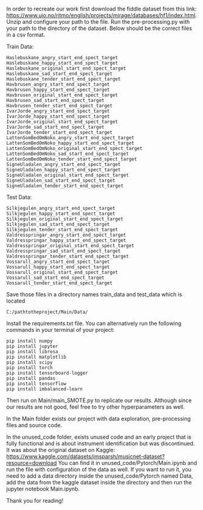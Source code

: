 In order to recreate our work first download the fiddle dataset from this link: https://www.uio.no/ritmo/english/projects/mirage/databases/hf1/index.html. Unzip and configure your path to the file.
 Run the pre-processing.py with your path to the directory of the dataset. Below should be the correct files in a csv format.


Train Data:
```
Haslebuskane_angry_start_end_spect_target
Haslebuskane_happy_start_end_spect_target
Haslebuskane_original_start_end_spect_target
Haslebuskane_sad_start_end_spect_target
Haslebuskane_tender_start_end_spect_target
Havbrusen_angry_start_end_spect_target
Havbrusen_happy_start_end_spect_target
Havbrusen_original_start_end_spect_target
Havbrusen_sad_start_end_spect_target
Havbrusen_tender_start_end_spect_target
IvarJorde_angry_start_end_spect_target
IvarJorde_happy_start_end_spect_target
IvarJorde_original_start_end_spect_target
IvarJorde_sad_start_end_spect_target
IvarJorde_tender_start_end_spect_target
LattenSomBedOmNoko_angry_start_end_spect_target
LattenSomBedOmNoko_happy_start_end_spect_target
LattenSomBedOmNoko_original_start_end_spect_target
LattenSomBedOmNoko_sad_start_end_spect_target
LattenSomBedOmNoko_tender_start_end_spect_target
SigneUladalen_angry_start_end_spect_target
SigneUladalen_happy_start_end_spect_target
SigneUladalen_original_start_end_spect_target
SigneUladalen_sad_start_end_spect_target
SigneUladalen_tender_start_end_spect_target
```

Test Data:
```
Silkjegulen_angry_start_end_spect_target
Silkjegulen_happy_start_end_spect_target
Silkjegulen_original_start_end_spect_target
Silkjegulen_sad_start_end_spect_target
Silkjegulen_tender_start_end_spect_target
Valdresspringar_angry_start_end_spect_target
Valdresspringar_happy_start_end_spect_target
Valdresspringar_original_start_end_spect_target
Valdresspringar_sad_start_end_spect_target
Valdresspringar_tender_start_end_spect_target
Vossarull_angry_start_end_spect_target
Vossarull_happy_start_end_spect_target
Vossarull_original_start_end_spect_target
Vossarull_sad_start_end_spect_target
Vossarull_tender_start_end_spect_target
```

Save those files in a directory names train_data and test_data which is located  

```
C:/pathtotheproject/Main/Data/
```

Install the requirements.txt file. You can alternatively run the following commands in your terminal of your project:
```
pip install numpy
pip install jupyter
pip install librosa
pip install matplotlib
pip install scipy
pip install torch
pip install tensorboard-logger
pip install pandas
pip install tensorflow
pip install imbalanced-learn
```
Then run on Main/main_SMOTE.py to replicate our results. Although since our results are not good, feel free to try other hyperparameters as well.

In the Main folder exists our project with data exploration, pre-processing files and source code.

In the unused_code folder, exists unused code and an early project that is fully functional and is about instrument identification but was discontinued. It was about the original dataset on Kaggle: https://www.kaggle.com/datasets/imsparsh/musicnet-dataset?resource=download
You can find it in unused_code/Pytorch/Main.ipynb and run the file with configuration of the data as well. If you want to run it, you need to add a data directory inside the unused_code/Pytorch named Data, add the data from the kaggle dataset inside the directory and then run the jupyter notebook Main.ipynb. 

Thank you for reading!
